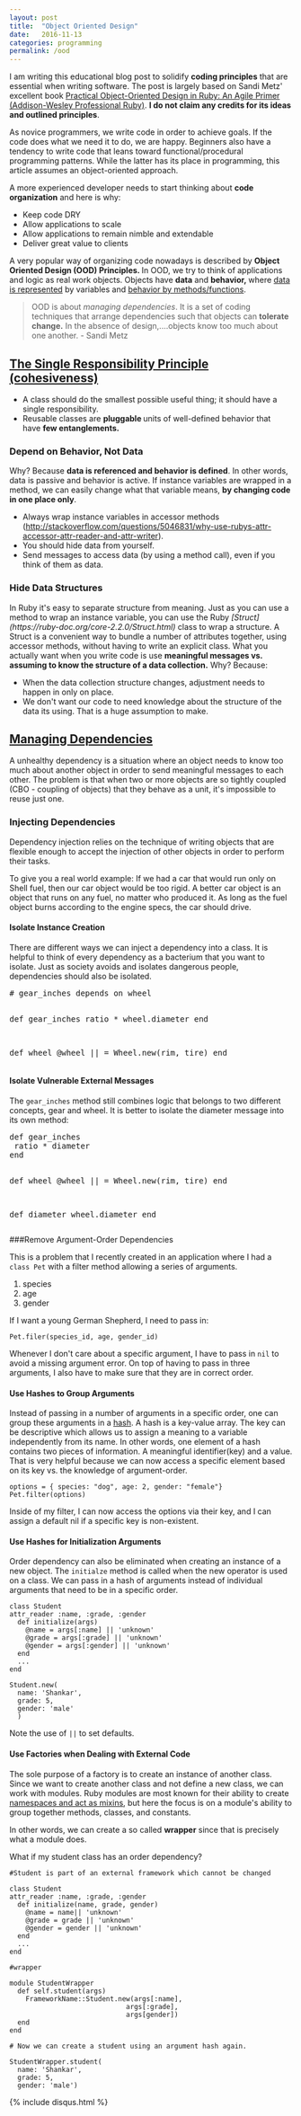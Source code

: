 ```yaml
---
layout: post
title:  "Object Oriented Design"
date:   2016-11-13
categories: programming
permalink: /ood
---
```

I am writing this educational blog post to solidify <strong>coding principles</strong> that are essential when writing software. The post is largely based on Sandi Metz' excellent book <a href="https://www.amazon.com/gp/product/0321721330/ref=as_li_tl?ie=UTF8&amp;camp=1789&amp;creative=9325&amp;creativeASIN=0321721330&amp;linkCode=as2&amp;tag=shaponmedmas-20&amp;linkId=79779add8e2b95d39799cda48d7a0dcd">Practical Object-Oriented Design in Ruby: An Agile Primer (Addison-Wesley Professional Ruby)</a>. **I do not claim any credits for its ideas and outlined principles**.

As novice programmers, we write code in order to achieve goals. If the code does what we need it to do, we are happy. Beginners also have a tendency to write code that leans toward functional/procedural programming patterns. While the latter has its place in programming, this article assumes an object-oriented approach.

A more experienced developer needs to start thinking about <strong>code organization</strong> and here is why:

<ul>
 	<li>Keep code DRY</li>
 	<li>Allow applications to scale</li>
 	<li>Allow applications to remain nimble and extendable</li>
 	<li>Deliver great value to clients</li>
</ul>


A very popular way of organizing code nowadays is described by <strong>Object Oriented Design (OOD) Principles. </strong>In OOD, we try to think of applications and logic as real work objects. Objects have <strong>data</strong> and <strong>behavior, </strong>where <span style="text-decoration: underline;">data is represented</span> by variables and <span style="text-decoration: underline;">behavior by methods/functions</span>.
<blockquote>OOD is about <em>managing dependencies</em>. It is a set of coding techniques that arrange dependencies such that objects can <strong>tolerate change.</strong> In the absence of design,....objects know too much about one another. - Sandi Metz</blockquote>
<h2><span style="text-decoration: underline;">The Single Responsibility Principle (cohesiveness)</span></h2>
<ul>
 	<li>A class should do the smallest possible useful thing; it should have a single responsibility.</li>
 	<li>Reusable classes are <strong>pluggable </strong>units of well-defined behavior that have <strong>few entanglements.</strong></li>
</ul>
<h3>Depend on Behavior, Not Data</h3>
Why? Because <strong>data is referenced and behavior is defined</strong>. In other words, data is passive and behavior is active. If instance variables are wrapped in a method, we can easily change what that variable means, <strong>by changing code in one place only</strong>.
<ul>
 	<li>Always wrap instance variables in accessor methods (<a href="http://stackoverflow.com/questions/5046831/why-use-rubys-attr-accessor-attr-reader-and-attr-writer" target="_blank">http://stackoverflow.com/questions/5046831/why-use-rubys-attr-accessor-attr-reader-and-attr-writer</a>).</li>
 	<li>You should hide data from yourself.</li>
 	<li>Send messages to access data (by using a method call), even if you think of them as data.</li>
</ul>
<h3>Hide Data Structures</h3>
In Ruby it's easy to separate structure from meaning. Just as you can use a method to wrap an instance variable, you can use the Ruby <em>[Struct](https://ruby-doc.org/core-2.2.0/Struct.html)</em> class to wrap a structure. A Struct is a convenient way to bundle a number of attributes together, using accessor methods, without having to write an explicit class. What you actually want when you write code is use <strong>meaningful messages vs. assuming to know the structure of a data collection.</strong> Why? Because:
<ul>
 	<li>When the data collection structure changes, adjustment needs to happen in only on place.</li>
 	<li>We don't want our code to need knowledge about the structure of the data its using. That is a huge assumption to make.</li>
</ul>
<h2><span style="text-decoration: underline;">Managing Dependencies</span></h2>
A unhealthy dependency is a situation where an object needs to know too much about another object in order to send meaningful messages to each other. The problem is that when two or more objects are so tightly coupled (CBO - coupling of objects) that they behave as a unit, it's impossible to reuse just one.
<h3>Injecting Dependencies</h3>
Dependency injection relies on the technique of writing objects that are flexible enough to accept the injection of other objects in order to perform their tasks.

To give you a real world example: If we had a car that would run only on Shell fuel, then our car object would be too rigid. A better car object is an object that runs on any fuel, no matter who produced it. As long as the fuel object burns according to the engine specs, the car should drive.
<h4>Isolate Instance Creation</h4>
There are different ways we can inject a dependency into a class. It is helpful to think of every dependency as a bacterium that you want to isolate. Just as society avoids and isolates dangerous people, dependencies should also be isolated.
<pre>
# gear_inches depends on wheel

def gear_inches
 ratio * wheel.diameter
end

def wheel
 @wheel || = Wheel.new(rim, tire)
end
</pre>
<h4>Isolate Vulnerable External Messages</h4>
The <code>gear_inches</code> method still combines logic that belongs to two different concepts, gear and wheel. It is better to isolate the diameter message into its own method:
<pre>
def gear_inches
 ratio * diameter
end

def wheel
 @wheel || = Wheel.new(rim, tire)
end

def diameter
 wheel.diameter
end</pre>

###Remove Argument-Order Dependencies

This is a problem that I recently created in an application where I had a <code>class Pet</code> with a filter method allowing a series of arguments.

1. species
2. age
3. gender

If I want a young German Shepherd, I need to pass in:

    Pet.filer(species_id, age, gender_id)

Whenever I don't care about a specific argument, I have to pass in <code>nil</code> to avoid a missing argument error. On top of having to pass in three arguments, I also have to make sure that they are in correct order.

#### Use Hashes to Group Arguments

Instead of passing in a number of arguments in a specific order, one can group these arguments in a [hash](https://ruby-doc.org/core-2.2.0/Hash.html). A hash is a key-value array. The key can be descriptive which allows us to assign a meaning to a variable independently from its name. In other words, one element of a hash contains two pieces of information. A meaningful identifier(key) and a value. That is very helpful because we can now access a specific element based on its key vs. the knowledge of argument-order.

    options = { species: "dog", age: 2, gender: "female"}
    Pet.filter(options)

Inside of my filter, I can now access the options via their key, and I can assign a default nil if a specific key is non-existent.

#### Use Hashes for Initialization Arguments

Order dependency can also be eliminated when creating an instance of a new object. The <code>initialze</code> method is called when the new operator is used on a class. We can pass in a hash of arguments instead of individual arguments that need to be in a specific order.

    class Student
    attr_reader :name, :grade, :gender
      def initialize(args)
        @name = args[:name] || 'unknown'
        @grade = args[:grade] || 'unknown'
        @gender = args[:gender] || 'unknown'
      end
      ...
    end

    Student.new(
      name: 'Shankar',
      grade: 5,
      gender: 'male'
      )

Note the use of <code>||</code> to set defaults.

#### Use Factories when Dealing with External Code

The sole purpose of a factory is to create an instance of another class. Since we want to create another class and not define a new class, we can work with modules. Ruby modules are most known for their ability to create [namespaces and act as mixins](http://ruby-doc.com/docs/ProgrammingRuby/html/tut_modules.html), but here the focus is on a module's ability to group together methods, classes, and constants.

In other words, we can create a so called **wrapper** since that is precisely what a module does.

What if my student class has an order dependency?

    #Student is part of an external framework which cannot be changed

    class Student
    attr_reader :name, :grade, :gender
      def initialize(name, grade, gender)
        @name = name|| 'unknown'
        @grade = grade || 'unknown'
        @gender = gender || 'unknown'
      end
      ...
    end

    #wrapper

    module StudentWrapper
      def self.student(args)
        FrameworkName::Student.new(args[:name],
                                 args[:grade],
                                 args[gender])
      end
    end

    # Now we can create a student using an argument hash again.

    StudentWrapper.student(
      name: 'Shankar',
      grade: 5,
      gender: 'male')

{% include disqus.html %}
